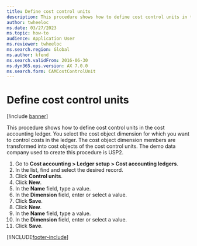 ```yaml
---
title: Define cost control units
description: This procedure shows how to define cost control units in the cost accounting ledger.
author: twheeloc
ms.date: 03/27/2023
ms.topic: how-to
audience: Application User
ms.reviewer: twheeloc
ms.search.region: Global
ms.author: kfend
ms.search.validFrom: 2016-06-30
ms.dyn365.ops.version: AX 7.0.0
ms.search.form: CAMCostControlUnit
---
```

# Define cost control units

[!include [banner](../../includes/banner.md)]

This procedure shows how to define cost control units in the cost accounting ledger. You select the cost object dimension for which you want to control costs in the ledger. The cost object dimension members are transformed into cost objects of the cost control units. The demo data company used to create this procedure is USP2.

1. Go to **Cost accounting > Ledger setup > Cost accounting ledgers**.
2. In the list, find and select the desired record.
3. Click **Control units**.
4. Click **New**.
5. In the **Name** field, type a value.
6. In the **Dimension** field, enter or select a value.
7. Click **Save**.
8. Click **New**.
9. In the **Name** field, type a value.
10. In the **Dimension** field, enter or select a value.
11. Click **Save**.



[!INCLUDE[footer-include](../../../includes/footer-banner.md)]
